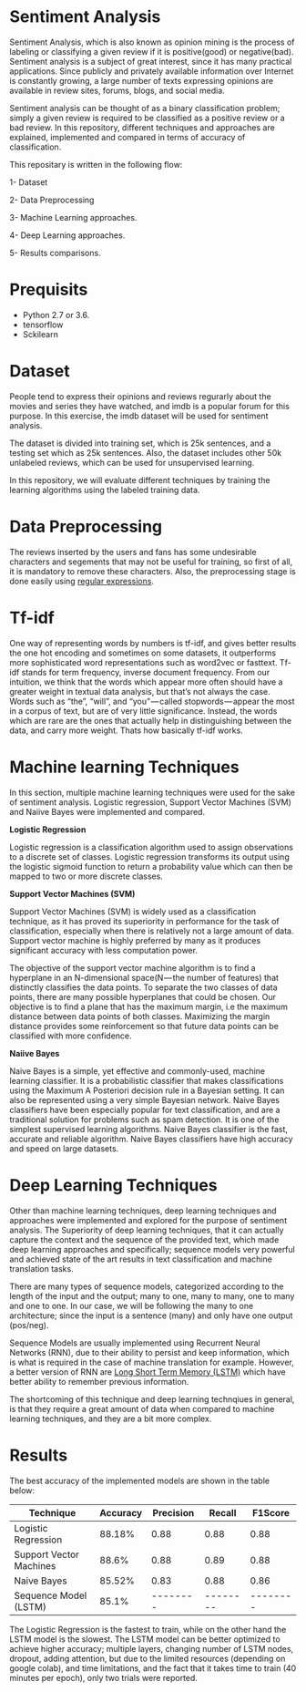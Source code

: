 # Sentiment Analysis

Sentiment Analysis, which is also known as opinion mining is the process of labeling or classifying a given review if it is positive(good) or negative(bad). Sentiment analysis is a subject of great interest, since it has many practical applications. Since publicly and privately available information over Internet is constantly growing, a large number of texts expressing opinions are available in review sites, forums, blogs, and social media.

Sentiment analysis can be thought of as a binary classification problem; simply a given review is required to be classified as a positive review or a bad review. In this repository, different techniques and approaches are explained, implemented and compared in terms of accuracy of classification. 

This repositary is written in the following flow:

1- Dataset

2- Data Preprocessing

3- Machine Learning approaches.

4- Deep Learning approaches.

5- Results comparisons.

# Prequisits

- Python 2.7 or 3.6.
- tensorflow
- Sckilearn

# Dataset

People tend to express their opinions and reviews regurarly about the movies and series they have watched, and imdb is a popular forum for this purpose. In this exercise, the imdb dataset will be used for sentiment analysis.

The dataset is divided into training set, which is 25k sentences, and a testing set which as 25k sentences. Also, the dataset includes other 50k unlabeled reviews, which can be used for unsupervised learning. 

In this repository, we will evaluate different techniques by training the learning algorithms using the labeled training data.

# Data Preprocessing

The reviews inserted by the users and fans has some undesirable characters and segements that may not be useful for training, so first of all, it is mandatory to remove these characters. Also, the preprocessing stage is done easily using [regular expressions](https://www.w3schools.com/python/python_regex.asp).

# Tf-idf

One way of representing words by numbers is tf-idf, and gives better results the one hot encoding and sometimes on some datasets, it outperforms more sophisticated word representations such as word2vec or fasttext.
Tf-idf stands for term frequency, inverse document frequency. From our intuition, we think that the words which appear more often should have a greater weight in textual data analysis, but that’s not always the case. Words such as “the”, “will”, and “you” — called stopwords — appear the most in a corpus of text, but are of very little significance. Instead, the words which are rare are the ones that actually help in distinguishing between the data, and carry more weight. Thats how basically tf-idf works. 

# Machine learning Techniques
In this section, multiple machine learning techniques were used for the sake of sentiment analysis. Logistic regression, Support Vector Machines (SVM) and Naiive Bayes were implemented and compared. 

**Logistic Regression**

Logistic regression is a classification algorithm used to assign observations to a discrete set of classes. Logistic regression transforms its output using the logistic sigmoid function to return a probability value which can then be mapped to two or more discrete classes. 

**Support Vector Machines (SVM)**

Support Vector Machines (SVM) is widely used as a classification technique, as it has proved its superiority in performance for the task of classification, especially when there is relatively not a large amount of data. Support vector machine is highly preferred by many as it produces significant accuracy with less computation power. 

The objective of the support vector machine algorithm is to find a hyperplane in an N-dimensional space(N — the number of features) that distinctly classifies the data points.
To separate the two classes of data points, there are many possible hyperplanes that could be chosen. Our objective is to find a plane that has the maximum margin, i.e the maximum distance between data points of both classes. Maximizing the margin distance provides some reinforcement so that future data points can be classified with more confidence.

**Naiive Bayes**

Naive Bayes is a simple, yet effective and commonly-used, machine learning classifier. It is a probabilistic classifier that makes classifications using the Maximum A Posteriori decision rule in a Bayesian setting. It can also be represented using a very simple Bayesian network. Naive Bayes classifiers have been especially popular for text classification, and are a traditional solution for problems such as spam detection. It is one of the simplest supervised learning algorithms. Naive Bayes classifier is the fast, accurate and reliable algorithm. Naive Bayes classifiers have high accuracy and speed on large datasets.

# Deep Learning Techniques

Other than machine learning techniques, deep learning techniques and approaches were implemented and explored for the purpose of sentiment analysis. The Superiority of deep learning techniques, that it can actually capture the context and the sequence of the provided text, which made deep learning approaches and specifically; sequence models very powerful and achieved state of the art results in text classification and machine translation tasks.

There are many types of sequence models, categorized according to the length of the input and the output; many to one, many to many, one to many and one to one. In our case, we will be following the many to one architecture; since the input is a sentence (many) and only have one output (pos/neg).

Sequence Models are usually implemented using Recurrent Neural Networks (RNN), due to their ability to persist and keep information, which is what is required in the case of machine translation for example. However, a better version of RNN are [Long Short Term Memory (LSTM)](https://colah.github.io/posts/2015-08-Understanding-LSTMs/) which have better ability to remember previous information. 

The shortcoming of this technique and deep learning technqiues in general, is that they require a great amount of data when compared to machine learning techniques, and they are a bit more complex. 

# Results

The best accuracy of the implemented models are shown in the table below:

| Technique  | Accuracy | Precision | Recall | F1Score|
| ---------- | -------- |-------- |-------- |-------- |
| Logistic Regression  | 88.18%  | 0.88 | 0.88 | 0.88|
| Support Vector Machines  | 88.6%  | 0.88 | 0.89| 0.88|
| Naive Bayes  | 85.52%  | 0.83 | 0.88 | 0.86|
| Sequence Model (LSTM)  | 85.1%  | -------- |-------- |-------- |

The Logistic Regression is the fastest to train, while on the other hand the LSTM model is the slowest.
The LSTM model can be better optimized to achieve higher accuracy; multiple layers, changing number of LSTM nodes, dropout, adding attention, but due to the limited resources (depending on google colab), and time limitations, and the fact that it takes time to train (40 minutes per epoch), only two trials were reported. 
